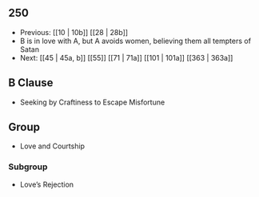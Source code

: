 ## 250
- Previous: [[10 | 10b]] [[28 | 28b]] 
- B is in love with A, but A avoids women, believing them all tempters of Satan
- Next: [[45 | 45a, b]] [[55]] [[71 | 71a]] [[101 | 101a]] [[363 | 363a]] 

## B Clause
- Seeking by Craftiness to Escape Misfortune

## Group
- Love and Courtship

### Subgroup
- Love’s Rejection

